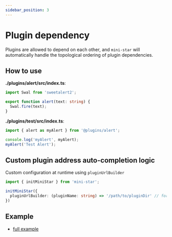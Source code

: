 ```yaml
---
sidebar_position: 3
---
```


# Plugin dependency

Plugins are allowed to depend on each other, and `mini-star` will automatically handle the topological ordering of plugin dependencies.

## How to use

**./plugins/alert/src/index.ts**:
```typescript
import Swal from 'sweetalert2';

export function alert(text: string) {
  Swal.fire(text);
}

```

**./plugins/test/src/index.ts**:
```typescript
import { alert as myAlert } from '@plugins/alert';

console.log('myAlert', myAlert);
myAlert('Test Alert');
```

## Custom plugin address auto-completion logic

Custom configuration at runtime using `pluginUrlBuilder`

```typescript
import { initMiniStar } from 'mini-star';

initMiniStar({
  pluginUrlBuilder: (pluginName: string) => '/path/to/pluginDir' // for example: (pluginName) => `http://localhost:3000/plugins/${pluginName}/index.js`
})
```

## Example

- [full example](https://github.com/moonrailgun/mini-star/tree/master/example/full)
